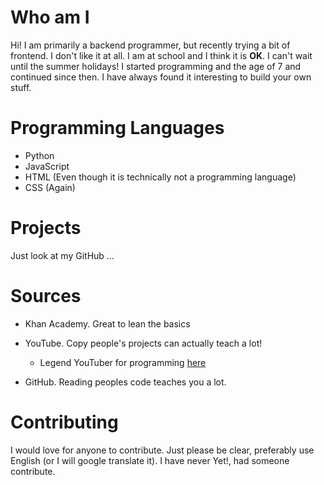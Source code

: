 # Who am I

Hi! I am primarily a backend programmer, but recently trying a bit of frontend. I don't like it at all. I am at school and I think it is **OK**. I can't wait until the summer holidays! I started programming and the age of 7 and continued since then. I have always found it interesting to build your own stuff.


# Programming Languages

 - Python
 - JavaScript
 - HTML (Even though it is technically not a programming language)
 - CSS (Again)

# Projects

Just look at my GitHub ...



# Sources

 - Khan Academy. Great to lean the basics
 - YouTube. Copy people's projects can actually teach a lot!
 
	 - Legend YouTuber for programming [here](https://www.youtube.com/channel/UCsBjURrPoezykLs9EqgamOA)
- GitHub. Reading peoples code teaches you a lot.

# Contributing

I would love for anyone to contribute. Just please be clear, preferably use English (or I will google translate it). I have never Yet!, had someone contribute.
